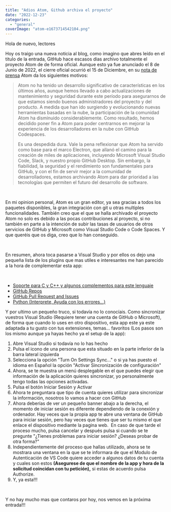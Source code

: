 ```yaml
---
title: "Adios Atom, Github archiva el proyecto"
date: "2022-12-23"
categories: 
  - "general"
coverImage: "atom-e1673714542104.png"
---
```


Hola de nuevo, lectores

Hoy os traigo una nueva noticia al blog, como imagino que abres leído en el titulo de la entrada, GitHub hace escasos dias archivo totalmente el proyecto Atom de de forma oficial. Aunque esto ya fue anunciado el 8 de Junio de 2022, el cierre oficial ocurrió el 15 de Diciembre, en su [nota de prensa](https://github.blog/2022-06-08-sunsetting-atom/) Atom da los siguientes motivos:

> Atom no ha tenido un desarrollo significativo de características en los últimos años, aunque hemos llevado a cabo actualizaciones de mantenimiento y seguridad durante este período para asegurarnos de que estamos siendo buenos administradores del proyecto y del producto. A medida que han ido surgiendo y evolucionando nuevas herramientas basadas en la nube, la participación de la comunidad Atom ha disminuido considerablemente. Como resultado, hemos decidido poner fin a Atom para poder centrarnos en mejorar la experiencia de los desarrolladores en la nube con GitHub Codespaces.
> 
> Es una despedida dura. Vale la pena reflexionar que Atom ha servido como base para el marco Electron, que allanó el camino para la creación de miles de aplicaciones, incluyendo Microsoft Visual Studio Code, Slack, y nuestro propio GitHub Desktop. Sin embargo, la fiabilidad, la seguridad y el rendimiento son fundamentales para GitHub, y con el fin de servir mejor a la comunidad de desarrolladores, estamos archivando Atom para dar prioridad a las tecnologías que permiten el futuro del desarrollo de software.

 

En mi opinion personal, Atom es un gran editor, ya sea gracias a todos los paquetes disponibles, la gran integración con git u otras multiples funcionalidades. También creo que el que se halla archivado el proyecto Atom no solo es debido a las pocas contribuciones al proyecto, si no también en parte a la intención de subir las tasas de usuarios de otros servicios de GitHub y Microsoft como Visual Studio Code o Code Spaces. Y que queréis que os diga, creo que lo han conseguido.

 

En resumen, ahora toca pasarse a Visual Studio y por ellos os dejo una pequeña lista de los plugins que mas utiles e interesantes me han parecido a la hora de complementar esta app:

 

- [Soporte para C y C++ y algunos complementos para este lenguaje](https://marketplace.visualstudio.com/items?itemName=ms-vscode.cpptools-extension-pack)
- [GitHub Repos](https://marketplace.visualstudio.com/items?itemName=GitHub.remotehub)
- [GitHub Pull Request and Issues](https://marketplace.visualstudio.com/items?itemName=GitHub.vscode-pull-request-github)
- [Python (Interprete, Ayuda con los errores...)](https://marketplace.visualstudio.com/items?itemName=ms-python.python)

Y por ultimo un pequeño truco, si todavía no lo conocíais. Como sincronizar vuestros Visual Studio (Requiere tener una cuenta de GitHub o Microsoft), de forma que cuando lo uses en otro dispositivo, esta app este ya este adaptada a tu gusto con tus extensiones, temas... favoritos (Los pasos son los mismo aunque ya hayas hecho ya el setup de la app):

1. Abre Visual Studio si todavía no lo has hecho
2. Pulsa el icono de una persona que esta situado en la parte inferior de la barra lateral izquierda
3. Selecciona la opción "Turn On Settings Sync..." o si ya has puesto el idioma en Español la opción "Activar Sincronización de configuración"
4. Ahora, se te muestra un menú desplegable en el que puedes elegir que información de la aplicación quieres sincronizar, yo personalmente tengo todas las opciones activadas.
5. Pulsa el botón Iniciar Sesión y Activar
6. Ahora te preguntara que tipo de cuenta quieres utilizar para sincronizar la información, nosotros lo vamos a hacer con GitHub
7. Ahora deberías de ver un pequeño banner abajo a la derecha, el momento de iniciar sesión es diferente dependiendo de la conexión y ordenador. Hay veces que la propia app te abre una ventana de GitHub para iniciar sesión, pero hay veces que tienes que ser tu mismo el que enlace el dispositivo mediante la pagina web.  En caso de que tarde el proceso mucho, pulsa cancelar y después pulsa si cuando se te pregunte "¿Tienes problemas para iniciar sesión? ¿Deseas probar de otra forma?"
8. Independientemente del proceso que hallas utilizado, ahora se te mostrara una ventana en la que se te informara de que el Modulo de Autenticación de VS Code quiere acceder a algunos datos de tu cuenta y cuales son estos **(Asegurese de que el nombre de la app y hora de la solicitud coincidan con tu petición),** si estas de acuerdo pulsa Authorize.
9. Y, ya esta!!!

 

Y no hay mucho mas que contaros por hoy, nos vemos en la próxima entrada!!!
